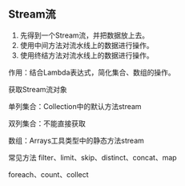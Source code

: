 ## Stream流

1. 先得到一个Stream流，并把数据放上去。
2. 使用中间方法对流水线上的数据进行操作。
3. 使用终结方法对流水线上的数据进行操作。

作用：结合Lambda表达式，简化集合、数组的操作。

获取Stream流对象

单列集合：Collection中的默认方法stream

双列集合：不能直接获取

数组：Arrays工具类型中的静态方法stream

常见方法
filter、limit、skip、distinct、concat、map

foreach、count、collect

